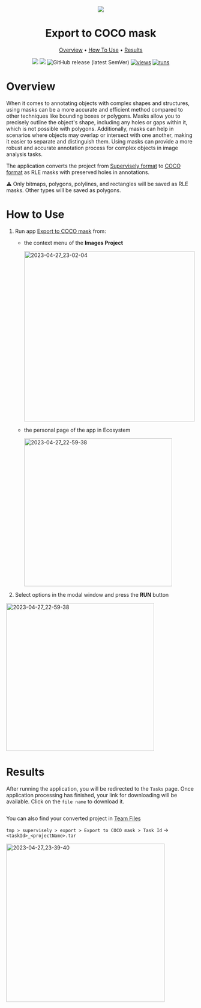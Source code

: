 <div align="center" markdown>
<img src="https://user-images.githubusercontent.com/57998637/234995761-64275f3d-77c6-4ac8-8c05-762cc6f8ad56.png"/>

# Export to COCO mask

<p align="center">
  <a href="#Overview">Overview</a> •
  <a href="#How-To-Use">How To Use</a> •
  <a href="#Results">Results</a>
</p>

[![](https://img.shields.io/badge/supervisely-ecosystem-brightgreen)](https://ecosystem.supervise.ly/apps/supervisely-ecosystem/export-to-coco-mask)
[![](https://img.shields.io/badge/slack-chat-green.svg?logo=slack)](https://supervise.ly/slack)
![GitHub release (latest SemVer)](https://img.shields.io/github/v/release/supervisely-ecosystem/export-to-coco-mask)
[![views](https://app.supervise.ly/img/badges/views/supervisely-ecosystem/export-to-coco-mask.png)](https://supervise.ly)
[![runs](https://app.supervise.ly/img/badges/runs/supervisely-ecosystem/export-to-coco-mask.png)](https://supervise.ly)

</div>

# Overview

When it comes to annotating objects with complex shapes and structures, using masks can be a more accurate and efficient method compared to other techniques like bounding boxes or polygons. Masks allow you to precisely outline the object's shape, including any holes or gaps within it, which is not possible with polygons. Additionally, masks can help in scenarios where objects may overlap or intersect with one another, making it easier to separate and distinguish them. Using masks can provide a more robust and accurate annotation process for complex objects in image analysis tasks.

The application converts the project from [Supervisely format](https://docs.supervise.ly/data-organization/00_ann_format_navi) to [COCO format](https://cocodataset.org/#home) as RLE masks with preserved holes in annotations.

⚠️ Only bitmaps, polygons, polylines, and rectangles will be saved as RLE masks. Other types will be saved as polygons.

# How to Use

1. Run app [Export to COCO mask](https://ecosystem.supervise.ly/apps/export-to-coco-mask) from:

   - the context menu of the **Images Project**

      <div align="left" markdown>
        <img width="454" alt="2023-04-27_23-02-04" src="https://user-images.githubusercontent.com/57998637/234990671-1844c7ef-e1ce-4f8a-abca-4f5f5b74dfa8.png">
      </div>

   - the personal page of the app in Ecosystem

      <div align="left" markdown>
        <img width="394" alt="2023-04-27_22-59-38" src="https://user-images.githubusercontent.com/57998637/234990668-b552d09a-1ff9-4e53-814e-08d148ae3d41.png">
      </div>

2. Select options in the modal window and press the **RUN** button

<div align="left" markdown>
  <img width="394" alt="2023-04-27_22-59-38" src="">
</div>

# Results

After running the application, you will be redirected to the `Tasks` page. Once application processing has finished, your link for downloading will be available. Click on the `file name` to download it.

<img src=""/>

You can also find your converted project in [Team Files](https://app.supervise.ly/files/)

`tmp > supervisely > export > Export to COCO mask > Task Id` -> `<taskId>_<projectName>.tar`

<img width="422" alt="2023-04-27_23-39-40" src="https://user-images.githubusercontent.com/57998637/234997034-ac247bac-7606-4b98-a950-429ff868e25e.png">
